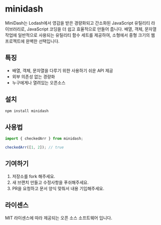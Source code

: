 # minidash

MiniDash는 Lodash에서 영감을 받은 경량화되고 간소화된 JavaScript 유틸리티 라이브러리로, JavaScript 코딩을 더 쉽고 효율적으로 만들어 줍니다. 배열, 객체, 문자열 작업에 일반적으로 사용되는 유틸리티 함수 세트를 제공하여, 소형에서 중형 크기의 웹 프로젝트에 완벽한 선택입니다. 

## 특징
- 배열, 객체, 문자열을 다루기 위한 사용하기 쉬운 API 제공
- 외부 의존성 없는 경량화 
- 누구에게나 열려있는 오픈소스

## 설치 
```bash
npm install minidash
```

## 사용법
```js
import { checkedArr } from minidash;

checkedArr([1, 2]); // true

```

## 기여하기
1. 저장소를 fork 해주세요.
2. 새 브랜치 만들고 수정사항을 푸쉬해주세요.
3. PR을 요청하고 문서 양식 맞춰서 내용 기입해주세요.

## 라이센스
MIT 라이센스에 따라 제공되는 오픈 소스 소프트웨어 입니다.